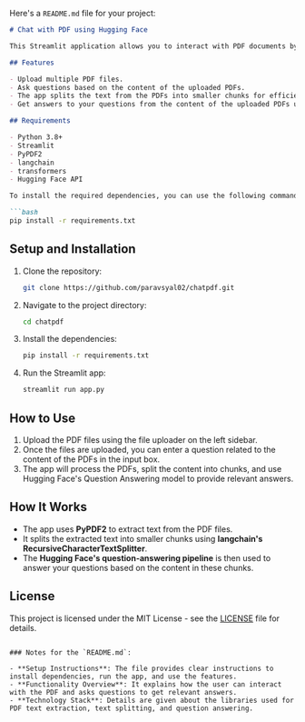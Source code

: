 Here's a `README.md` file for your project:

```markdown
# Chat with PDF using Hugging Face

This Streamlit application allows you to interact with PDF documents by asking questions and getting answers based on the content of the uploaded PDFs. The app extracts the text from the PDFs, splits it into manageable chunks, and uses Hugging Face's Question Answering pipeline to provide answers based on the content of the documents.

## Features

- Upload multiple PDF files.
- Ask questions based on the content of the uploaded PDFs.
- The app splits the text from the PDFs into smaller chunks for efficient question answering.
- Get answers to your questions from the content of the uploaded PDFs using Hugging Face's QA pipeline.

## Requirements

- Python 3.8+
- Streamlit
- PyPDF2
- langchain
- transformers
- Hugging Face API

To install the required dependencies, you can use the following command:

```bash
pip install -r requirements.txt
```

## Setup and Installation

1. Clone the repository:

   ```bash
   git clone https://github.com/paravsyal02/chatpdf.git
   ```

2. Navigate to the project directory:

   ```bash
   cd chatpdf
   ```

3. Install the dependencies:

   ```bash
   pip install -r requirements.txt
   ```

4. Run the Streamlit app:

   ```bash
   streamlit run app.py
   ```

## How to Use

1. Upload the PDF files using the file uploader on the left sidebar.
2. Once the files are uploaded, you can enter a question related to the content of the PDFs in the input box.
3. The app will process the PDFs, split the content into chunks, and use Hugging Face's Question Answering model to provide relevant answers.

## How It Works

- The app uses **PyPDF2** to extract text from the PDF files.
- It splits the extracted text into smaller chunks using **langchain's RecursiveCharacterTextSplitter**.
- The **Hugging Face's question-answering pipeline** is then used to answer your questions based on the content in these chunks.

## License

This project is licensed under the MIT License - see the [LICENSE](LICENSE) file for details.
```

### Notes for the `README.md`:

- **Setup Instructions**: The file provides clear instructions to install dependencies, run the app, and use the features.
- **Functionality Overview**: It explains how the user can interact with the PDF and asks questions to get relevant answers.
- **Technology Stack**: Details are given about the libraries used for PDF text extraction, text splitting, and question answering.
